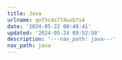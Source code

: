 ```yaml
---
title: Java
urlname: qnf5c4s774uxb7s4
date: '2024-05-22 08:48:41'
updated: '2024-05-24 09:52:58'
description: '---nav_path: java---'
nav_path: java
---
```


